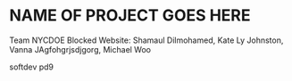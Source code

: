 # NAME OF PROJECT GOES HERE

Team NYCDOE Blocked Website: Shamaul Dilmohamed, Kate Ly Johnston, Vanna JAgfohgrjsdjgorg, Michael Woo

softdev pd9
